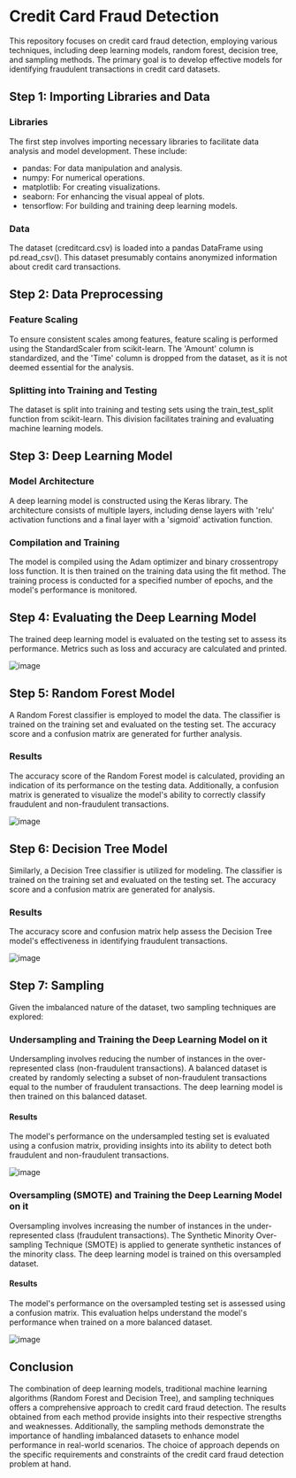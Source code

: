 # Credit Card Fraud Detection

This repository focuses on credit card fraud detection, employing various techniques, including deep learning models, random forest, decision tree, and sampling methods. The primary goal is to develop effective models for identifying fraudulent transactions in credit card datasets.

## Step 1: Importing Libraries and Data
### Libraries
The first step involves importing necessary libraries to facilitate data analysis and model development. These include:

- pandas: For data manipulation and analysis.
- numpy: For numerical operations.
- matplotlib: For creating visualizations.
- seaborn: For enhancing the visual appeal of plots.
- tensorflow: For building and training deep learning models.

### Data
The dataset (creditcard.csv) is loaded into a pandas DataFrame using pd.read_csv(). This dataset presumably contains anonymized information about credit card transactions.

## Step 2: Data Preprocessing
### Feature Scaling
To ensure consistent scales among features, feature scaling is performed using the StandardScaler from scikit-learn. The 'Amount' column is standardized, and the 'Time' column is dropped from the dataset, as it is not deemed essential for the analysis.

### Splitting into Training and Testing
The dataset is split into training and testing sets using the train_test_split function from scikit-learn. This division facilitates training and evaluating machine learning models.

## Step 3: Deep Learning Model
### Model Architecture
A deep learning model is constructed using the Keras library. The architecture consists of multiple layers, including dense layers with 'relu' activation functions and a final layer with a 'sigmoid' activation function.

### Compilation and Training
The model is compiled using the Adam optimizer and binary crossentropy loss function. It is then trained on the training data using the fit method. The training process is conducted for a specified number of epochs, and the model's performance is monitored.

## Step 4: Evaluating the Deep Learning Model
The trained deep learning model is evaluated on the testing set to assess its performance. Metrics such as loss and accuracy are calculated and printed.

![image](https://github.com/Devansh-Gupta-Official/creditcard-fraud-detection/assets/100591612/0ce42673-0be8-4211-bfb9-7361e9734475)


## Step 5: Random Forest Model
A Random Forest classifier is employed to model the data. The classifier is trained on the training set and evaluated on the testing set. The accuracy score and a confusion matrix are generated for further analysis.
### Results
The accuracy score of the Random Forest model is calculated, providing an indication of its performance on the testing data. Additionally, a confusion matrix is generated to visualize the model's ability to correctly classify fraudulent and non-fraudulent transactions.

![image](https://github.com/Devansh-Gupta-Official/creditcard-fraud-detection/assets/100591612/c467cc02-5abf-423d-a586-0909b3351b84)


## Step 6: Decision Tree Model
Similarly, a Decision Tree classifier is utilized for modeling. The classifier is trained on the training set and evaluated on the testing set. The accuracy score and a confusion matrix are generated for analysis.
### Results
The accuracy score and confusion matrix help assess the Decision Tree model's effectiveness in identifying fraudulent transactions.

![image](https://github.com/Devansh-Gupta-Official/creditcard-fraud-detection/assets/100591612/cb12c9e9-e492-4e08-9ca1-1e77abd8f079)


## Step 7: Sampling
Given the imbalanced nature of the dataset, two sampling techniques are explored:

### Undersampling and Training the Deep Learning Model on it
Undersampling involves reducing the number of instances in the over-represented class (non-fraudulent transactions). A balanced dataset is created by randomly selecting a subset of non-fraudulent transactions equal to the number of fraudulent transactions. The deep learning model is then trained on this balanced dataset.
#### Results
The model's performance on the undersampled testing set is evaluated using a confusion matrix, providing insights into its ability to detect both fraudulent and non-fraudulent transactions.

![image](https://github.com/Devansh-Gupta-Official/creditcard-fraud-detection/assets/100591612/0b6b976f-4d93-4ccd-9f8e-2a875b198bd4)


### Oversampling (SMOTE) and Training the Deep Learning Model on it
Oversampling involves increasing the number of instances in the under-represented class (fraudulent transactions). The Synthetic Minority Over-sampling Technique (SMOTE) is applied to generate synthetic instances of the minority class. The deep learning model is trained on this oversampled dataset.
#### Results
The model's performance on the oversampled testing set is assessed using a confusion matrix. This evaluation helps understand the model's performance when trained on a more balanced dataset.

![image](https://github.com/Devansh-Gupta-Official/creditcard-fraud-detection/assets/100591612/1a025f37-9716-4fa0-911a-50226cd6bbcd)


## Conclusion
The combination of deep learning models, traditional machine learning algorithms (Random Forest and Decision Tree), and sampling techniques offers a comprehensive approach to credit card fraud detection. The results obtained from each method provide insights into their respective strengths and weaknesses. Additionally, the sampling methods demonstrate the importance of handling imbalanced datasets to enhance model performance in real-world scenarios. The choice of approach depends on the specific requirements and constraints of the credit card fraud detection problem at hand.
